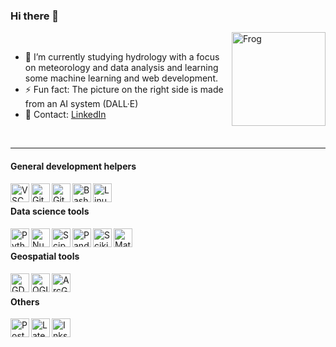 ### Hi there 👋

<img align="right" height="150px" alt="Frog" src="DALL·E 2022-09-27 09.44.38 - a green frog speaking weather prediction in front of weather map.png" />

<br>

- 🔭 I’m currently studying hydrology with a focus on meteorology and data analysis and learning some machine learning and web development.
- ⚡ Fun fact: The picture on the right side is made from an AI system (DALL·E)
-  💬 Contact: [LinkedIn](https://www.linkedin.com/in/lena-marie-m%C3%BCller-054b67227/)

<br>

---

#### General development helpers
<img align="left" alt="VSCode" height="30px" src="https://raw.githubusercontent.com/gilbarbara/logos/master/logos/visual-studio-code.svg" />
<img align="left" alt="Git" height="30px" src="https://raw.githubusercontent.com/gilbarbara/logos/master/logos/git-icon.svg" />
<img align="left" alt="GitHub" height="30px" src="https://raw.githubusercontent.com/gilbarbara/logos/master/logos/github-icon.svg" />
<img align="left" alt="Bash/Unix" height="30px" src="https://bashlogo.com/img/symbol/svg/full_colored_dark.svg" />
<img align="left" alt="Linux" height="30px" src="https://upload.wikimedia.org/wikipedia/commons/d/dd/Linux_logo.jpg" />

<br>

#### Data science tools

<img align="left" alt="Python" height="30px" src="https://raw.githubusercontent.com/gilbarbara/logos/master/logos/python.svg" />
<img align="left" alt="Numpy" height="30px" src="https://upload.wikimedia.org/wikipedia/commons/3/31/NumPy_logo_2020.svg" />
<img align="left" alt="Scipy" height="30px" src="https://www.fullstackpython.com/img/logos/scipy.png" />
<img align="left" alt="Pandas" height="30px" src="https://upload.wikimedia.org/wikipedia/commons/e/ed/Pandas_logo.svg" />
<img align="left" alt="Scikit" height="30px" src="https://upload.wikimedia.org/wikipedia/commons/thumb/0/05/Scikit_learn_logo_small.svg/1200px-Scikit_learn_logo_small.svg.png" />
<img align="left" alt="Matplotlib" height="30px" src="https://upload.wikimedia.org/wikipedia/commons/thumb/0/01/Created_with_Matplotlib-logo.svg/2048px-Created_with_Matplotlib-logo.svg.png" />


<br>


#### Geospatial tools

<img align="left" alt="GDAL" height="30px" src="https://upload.wikimedia.org/wikipedia/commons/thumb/d/df/GDALLogoColor.svg/1200px-GDALLogoColor.svg.png" />
<img align="left" alt="QGIS" height="30px" src="https://upload.wikimedia.org/wikipedia/commons/thumb/9/91/QGIS_logo_new.svg/1200px-QGIS_logo_new.svg.png" />
<img align="left" alt="ArcGIS" height="30px" src="https://upload.wikimedia.org/wikipedia/commons/thumb/d/df/ArcGIS_logo.png/800px-ArcGIS_logo.png" />

<br>

#### Others

<img align="left" alt="PostgreSQL" height="30px" src="https://upload.wikimedia.org/wikipedia/commons/thumb/2/29/Postgresql_elephant.svg/1985px-Postgresql_elephant.svg.png" />
<img align="left" alt="Latex" height="30px" src="https://upload.wikimedia.org/wikipedia/commons/thumb/9/92/LaTeX_logo.svg/2560px-LaTeX_logo.svg.png" />
<img align="left" alt="Inkscape" height="30px" src="https://upload.wikimedia.org/wikipedia/commons/thumb/0/0d/Inkscape_Logo.svg/2048px-Inkscape_Logo.svg.png" />
